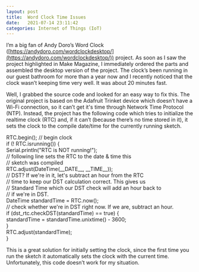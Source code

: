 ```yaml
---
layout: post
title:  Word Clock Time Issues
date:   2021-07-14 23:11:42
categories: Internet of Things (IoT)
---
```

I’m a big fan of Andy Doro’s Word Clock ([https://andydoro.com/wordclockdesktop/](https://andydoro.com/wordclockdesktop/)) project. As soon as I saw the project highlighted in Make Magazine, I immediately ordered the parts and assembled the desktop version of the project. The clock’s been running in our guest bathroom for more than a year now and I recently noticed that the clock wasn’t keeping time very well. It was about 20 minutes fast.

Well, I grabbed the source code and looked for an easy way to fix this. The original project is based on the Adafruit Trinket device which doesn’t have a Wi-Fi connection, so it can’t get it's time through Network Time Protocol (NTP). Instead, the project has the following code which tries to initialize the realtime clock (RTC) and, if it can’t (because there’s no time stored in it), it sets the clock to the compile date/time for the currently running sketch.

RTC.begin(); // begin clock  
if (! RTC.isrunning()) {  
 Serial.println("RTC is NOT running!");  
 // following line sets the RTC to the date & time this   
 // sketch was compiled  
 RTC.adjust(DateTime(\_\_DATE\_\_, \_\_TIME\_\_));  
 // DST? If we're in it, let's subtract an hour from the RTC   
 // time to keep our DST calculation correct. This gives us  
 // Standard Time which our DST check will add an hour back to   
 // if we're in DST.  
 DateTime standardTime = RTC.now();  
 // check whether we're in DST right now. If we are, subtract an hour.  
 if (dst\_rtc.checkDST(standardTime) == true) {   
 standardTime = standardTime.unixtime() - 3600;  
 }  
 RTC.adjust(standardTime);  
}

This is a great solution for initially setting the clock, since the first time you run the sketch it automatically sets the clock with the current time. Unfortunately, this code doesn’t work for my situation.